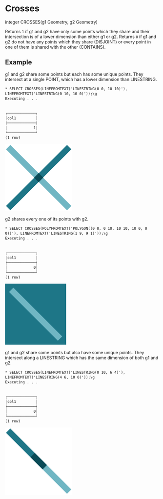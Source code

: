 # Crosses #

integer CROSSES(g1 Geometry, g2 Geometry)

Returns `1` if g1 and g2 have only some points which they share and their intersection is of a lower dimension than either g1 or g2. Returns `0` if g1 and g2 do not have any points which they share (DISJOINT) or every point in one of them is shared with the other (CONTAINS).

## Example ##

g1 and g2 share some points but each has some unique points. They intersect at a single POINT, which has a lower dimension than LINESTRING.

    * SELECT CROSSES(LINEFROMTEXT('LINESTRING(0 0, 10 10)'), LINEFROMTEXT('LINESTRING(0 10, 10 0)'));\g                                                                                       
    Executing . . .


    ┌─────────────┐
    │col1         │
    ├─────────────┤
    │            1│
    └─────────────┘
    (1 row)



![CrossesTrue](crosses.svg)

g2 shares every one of its points with g2.

    * SELECT CROSSES(POLYFROMTEXT('POLYGON((0 0, 0 10, 10 10, 10 0, 0 0))'), LINEFROMTEXT('LINESTRING(1 9, 9 1)'));\g     
    Executing . . .


    ┌─────────────┐
    │col1         │
    ├─────────────┤
    │            0│
    └─────────────┘
    (1 row)

![CrossesFalse](crosses2.svg)

g1 and g2 share some points but also have some unique points. They intersect along a LINESTRING which has the same dimension of both g1 and g2.

    * SELECT CROSSES(LINEFROMTEXT('LINESTRING(0 10, 6 4)'), LINEFROMTEXT('LINESTRING(4 6, 10 0)'));\g 
    Executing . . .


    ┌─────────────┐
    │col1         │
    ├─────────────┤
    │            0│
    └─────────────┘
    (1 row)

![CrossesFalse](crosses3.svg)
